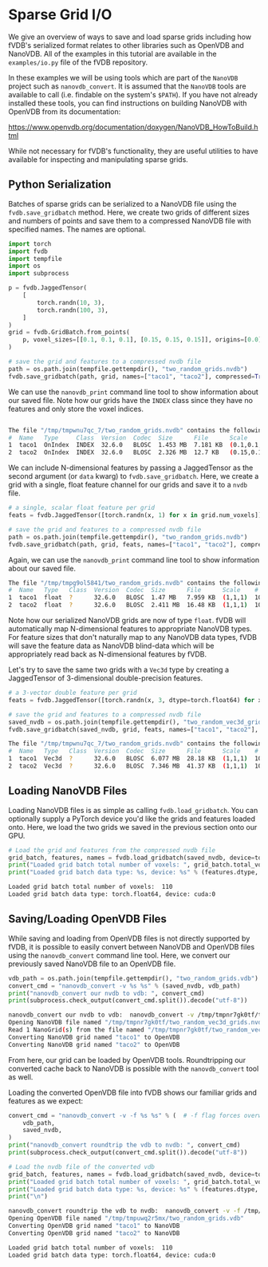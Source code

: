 # Sparse Grid I/O

We give an overview of ways to save and load sparse grids including how fVDB's serialized format relates to other libraries such as OpenVDB and NanoVDB.  All of the examples in this tutorial are available in the `examples/io.py` file of the fVDB repository.

In these examples we will be using tools which are part of the `NanoVDB` project such as `nanovdb_convert`.  It is assumed that the `NanoVDB` tools are available to call (i.e. findable on the system's `$PATH`).  If you have not already installed these tools, you can find instructions on building NanoVDB with OpenVDB from its documentation:

https://www.openvdb.org/documentation/doxygen/NanoVDB_HowToBuild.html

While not necessary for fVDB's functionality, they are useful utilities to have available for inspecting and manipulating sparse grids.

## Python Serialization

Batches of sparse grids can be serialized to a NanoVDB file using the `fvdb.save_gridbatch` method.  Here, we create two grids of different sizes and numbers of points and save them to a compressed NanoVDB file with specified names.  The names are optional.

```python
import torch
import fvdb
import tempfile
import os
import subprocess

p = fvdb.JaggedTensor(
    [
        torch.randn(10, 3),
        torch.randn(100, 3),
    ]
)
grid = fvdb.GridBatch.from_points(
    p, voxel_sizes=[[0.1, 0.1, 0.1], [0.15, 0.15, 0.15]], origins=[0.0] * 3
)

# save the grid and features to a compressed nvdb file
path = os.path.join(tempfile.gettempdir(), "two_random_grids.nvdb")
fvdb.save_gridbatch(path, grid, names=["taco1", "taco2"], compressed=True)
```

We can use the `nanovdb_print` command line tool to show information about our saved file.  Note how our grids have the `INDEX` class since they have no features and only store the voxel indices.

```bash

The file "/tmp/tmpwnu7qc_7/two_random_grids.nvdb" contains the following 2 grids:
#  Name   Type     Class  Version  Codec  Size      File      Scale             # Voxels  Resolution
1  taco1  OnIndex  INDEX  32.6.0   BLOSC  1.453 MB  7.181 KB  (0.1,0.1,0.1)     10        22 x 43 x 37
2  taco2  OnIndex  INDEX  32.6.0   BLOSC  2.326 MB  12.7 KB   (0.15,0.15,0.15)  100       33 x 39 x 38
```

We can include N-dimensional features by passing a JaggedTensor as the second argument (or `data` kwarg) to `fvdb.save_gridbatch`.  Here, we create a grid with a single, float feature channel for our grids and save it to a `nvdb` file.

```python continuation
# a single, scalar float feature per grid
feats = fvdb.JaggedTensor([torch.randn(x, 1) for x in grid.num_voxels])

# save the grid and features to a compressed nvdb file
path = os.path.join(tempfile.gettempdir(), "two_random_grids.nvdb")
fvdb.save_gridbatch(path, grid, feats, names=["taco1", "taco2"], compressed=True)
```

Again, we can use the `nanovdb_print` command line tool to show information about our saved file.

```bash
The file "/tmp/tmpg9ol5841/two_random_grids.nvdb" contains the following 2 grids:
#  Name   Type   Class  Version  Codec  Size      File      Scale    # Voxels  Resolution
1  taco1  float  ?      32.6.0   BLOSC  1.47 MB   7.959 KB  (1,1,1)  10        26 x 30 x 36
2  taco2  float  ?      32.6.0   BLOSC  2.411 MB  16.48 KB  (1,1,1)  100       32 x 33 x 34
```

Note how our serialized NanoVDB grids are now of type `float`.  fVDB will automatically map N-dimensional features to appropriate NanoVDB types.  For feature sizes that don't naturally map to any NanoVDB data types, fVDB will save the feature data as NanoVDB blind-data which will be appropriately read back as N-dimensional features by fVDB.

Let's try to save the same two grids with a `Vec3d` type by creating a JaggedTensor of 3-dimensional double-precision features.

```python continuation
# a 3-vector double feature per grid
feats = fvdb.JaggedTensor([torch.randn(x, 3, dtype=torch.float64) for x in grid.num_voxels])

# save the grid and features to a compressed nvdb file
saved_nvdb = os.path.join(tempfile.gettempdir(), "two_random_vec3d_grids.nvdb")
fvdb.save_gridbatch(saved_nvdb, grid, feats, names=["taco1", "taco2"], compressed=True)
```

```bash
The file "/tmp/tmpwnu7qc_7/two_random_grids.nvdb" contains the following 2 grids:
#  Name   Type   Class  Version  Codec  Size      File      Scale    # Voxels  Resolution
1  taco1  Vec3d  ?      32.6.0   BLOSC  6.077 MB  28.18 KB  (1,1,1)  10        23 x 36 x 35
2  taco2  Vec3d  ?      32.6.0   BLOSC  7.346 MB  41.37 KB  (1,1,1)  100       37 x 40 x 34
```

## Loading NanoVDB Files

Loading NanoVDB files is as simple as calling `fvdb.load_gridbatch`.  You can optionally supply a PyTorch device you'd like the grids and features loaded onto.  Here, we load the two grids we saved in the previous section onto our GPU.

```python continuation
# Load the grid and features from the compressed nvdb file
grid_batch, features, names = fvdb.load_gridbatch(saved_nvdb, device=torch.device("cuda:0"))
print("Loaded grid batch total number of voxels: ", grid_batch.total_voxels)
print("Loaded grid batch data type: %s, device: %s" % (features.dtype, features.device))
```

```bash
Loaded grid batch total number of voxels:  110
Loaded grid batch data type: torch.float64, device: cuda:0
```

## Saving/Loading OpenVDB Files

While saving and loading from OpenVDB files is not directly supported by fVDB, it is possible to easily convert between NanoVDB and OpenVDB files using the `nanovdb_convert` command line tool.  Here, we convert our previously saved NanoVDB file to an OpenVDB file.

```python notest
vdb_path = os.path.join(tempfile.gettempdir(), "two_random_grids.vdb")
convert_cmd = "nanovdb_convert -v %s %s" % (saved_nvdb, vdb_path)
print("nanovdb_convert our nvdb to vdb: ", convert_cmd)
print(subprocess.check_output(convert_cmd.split()).decode("utf-8"))
```

```bash
nanovdb_convert our nvdb to vdb:  nanovdb_convert -v /tmp/tmpnr7gk0tf/two_random_vec3d_grids.nvdb /tmp/tmpnr7gk0tf/two_random_grids.vdb
Opening NanoVDB file named "/tmp/tmpnr7gk0tf/two_random_vec3d_grids.nvdb"
Read 1 NanoGrid(s) from the file named "/tmp/tmpnr7gk0tf/two_random_vec3d_grids.nvdb"
Converting NanoVDB grid named "taco1" to OpenVDB
Converting NanoVDB grid named "taco2" to OpenVDB
```

From here, our grid can be loaded by OpenVDB tools.  Roundtripping our converted cache back to NanoVDB is possible with the `nanovdb_convert` tool as well.

Loading the converted OpenVDB file into fVDB shows our familiar grids and features as we expect:


```python notest
convert_cmd = "nanovdb_convert -v -f %s %s" % (  # -f flag forces overwriting existing file
    vdb_path,
    saved_nvdb,
)
print("nanovdb_convert roundtrip the vdb to nvdb: ", convert_cmd)
print(subprocess.check_output(convert_cmd.split()).decode("utf-8"))

# Load the nvdb file of the converted vdb
grid_batch, features, names = fvdb.load_gridbatch(saved_nvdb, device=torch.device("cuda:0"))
print("Loaded grid batch total number of voxels: ", grid_batch.total_voxels)
print("Loaded grid batch data type: %s, device: %s" % (features.dtype, features.device))
print("\n")
```

```bash
nanovdb_convert roundtrip the vdb to nvdb:  nanovdb_convert -v -f /tmp/tmpuwq2r5mx/two_random_grids.vdb /tmp/tmpuwq2r5mx/two_random_vec3d_grids.nvdb
Opening OpenVDB file named "/tmp/tmpuwq2r5mx/two_random_grids.vdb"
Converting OpenVDB grid named "taco1" to NanoVDB
Converting OpenVDB grid named "taco2" to NanoVDB

Loaded grid batch total number of voxels:  110
Loaded grid batch data type: torch.float64, device: cuda:0
```
